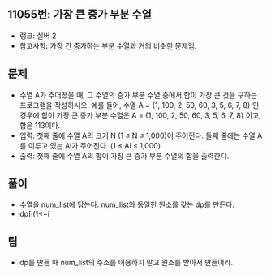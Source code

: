 <h2>11055번: 가장 큰 증가 부분 수열</h2>
<ul>
  <li>랭크: 실버 2</li>
  <li>참고사항: 가장 긴 증가하는 부분 수열과 거의 비슷한 문제임.</li>
</ul>
<h2>문제</h2>
<ul>
  <li>수열 A가 주어졌을 때, 그 수열의 증가 부분 수열 중에서 합이 가장 큰 것을 구하는 프로그램을 작성하시오. 예를 들어, 수열 A = {1, 100, 2, 50, 60, 3, 5, 6, 7, 8} 인 경우에 합이 가장 큰 증가 부분 수열은 A = {1, 100, 2, 50, 60, 3, 5, 6, 7, 8} 이고, 합은 113이다.</li>
  <li>입력: 첫째 줄에 수열 A의 크기 N (1 ≤ N ≤ 1,000)이 주어진다. 둘째 줄에는 수열 A를 이루고 있는 Ai가 주어진다. (1 ≤ Ai ≤ 1,000)</li>
  <li>출력: 첫째 줄에 수열 A의 합이 가장 큰 증가 부분 수열의 합을 출력한다.</li>
</ul>
<h2>풀이</h2>
<ul>
  <li>수열을 num_list에 담는다. num_list와 동일한 원소를 갖는 dp를 만든다.</li>
  <li>dp[i(1<=i<N)]는 num_list[i]보다 작은 수(j)가 앞쪽에 위치 해있으면 dp[i]와 dp[j]에 num_list[i]를 더한 것 중 큰 숫자이다.</li>
</ul>
<h2>팁</h2>
<ul>
  <li>dp를 만들 때 num_list의 주소를 이용하지 말고 원소를 받아서 만들어라.</li>
</ul>
